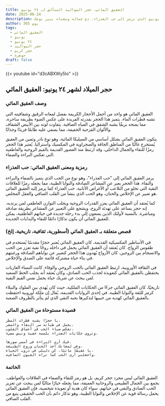 ```yaml
---
title: العقيق المائي، حجر المواليد المتألق لـ ٢٤ يونيو
date: 2025-06-24
description: اشعر بأهمية العقيق المائي، حجر المواليد لـ ٢٤ يونيو الذي يرمز إلى حب العذراء. دع جماله ومعناه ينير يومك.
author: 365 يوم
tags:
  - العقيق المائي
  - يونيو
  - ٢٤ يونيو
  - حجر المواليد
  - حجر كريم
  - جوهرة
draft: false
---
```


{{< youtube id="d3cABXWy5Io" >}}

## حجر الميلاد لشهر ٢٤ يونيو: العقيق المائي

### وصف العقيق المائي

العقيق المائي هو واحد من أجمل الأحجار الكريمة بفضل لمعانه الرقيق وشفافيته التي تشبه قطرات الماء. يتميز هذا الحجر بقدرته الفريدة على عكس الضوء بطريقة ساحرة، مما يمنحه بريقًا يشبه الشفق في المياه الصافية. يتفاوت لونه بين الأبيض الشفاف والألوان القزحية الخفيفة، مما يضفي عليه طابعًا فريدًا وجذابًا.

يتكون العقيق المائي بشكل أساسي من السيليكا المائية، وهو نوع نادر وثمين من العقيق يُستخرج غالبًا من المناطق الجافة والصحراوية في المكسيك وأستراليا. يُعتبر هذا الحجر رمزًا للنقاء والجمال الداخلي، وقد ارتبط منذ العصور القديمة بالقيم الروحية والعاطفية التي تعكس البراءة والصفاء.

### رمزية ومعنى العقيق المائي: حب العذراء

يرمز العقيق المائي إلى "حب العذراء"، وهو نوع من الحب الذي يتميز بالصفاء والبراءة والنقاء. هذا الحجر يعبر عن المشاعر الصادقة والنوايا الطيبة، مما يجعله رمزًا للعلاقات النقية التي تخلو من التلاعب أو الأغراض الأنانية. حب العذراء كما يرمز إليه العقيق المائي هو تعبير عن الإخلاص والحنان، وهو الحب الذي ينشأ من القلب الصافي والعقل المخلص.

كما يُعتقد أن العقيق المائي يعزز القدرات الروحية ويجلب التوازن العاطفي لمن يرتديه. إنه حجر يساعد على تهدئة الروح، ويشجع على التعبير عن المشاعر بطريقة صادقة ومباشرة. بالنسبة لأولئك الذين يسعون إلى بدء رحلة جديدة في حياتهم العاطفية، يمكن للعقيق المائي أن يكون تذكارًا دائمًا للنقاء والبدايات الجديدة.

### قصص متعلقة بـ العقيق المائي (أسطورية، ثقافية، تاريخية، إلخ)

في الأساطير المكسيكية القديمة، كان العقيق المائي يُعتبر حجرًا مقدسًا يُستخدم في طقوس الزواج. كان يُعتقد أن العقيق المائي يحمل في داخله روحًا نقية تعزز من الحب والانسجام بين الزوجين. كان الأزواج يُهدون هذا الحجر كتعبير عن نواياهم الصادقة ورغبتهم في بناء حياة مشتركة قائمة على الصدق والإخلاص.

في الثقافة الأوروبية، ارتبط العقيق المائي بالحب الروحي والوفاء. كانت النساء العازبات يحتفظن بالعقيق المائي كتعويذة لجذب الحب الصادق، وكان يُعتقد أنه يجلب الحظ السعيد لمن يبحث عن شريك حياة يحمل نفس القيم النقية.

تاريخيًا، كان العقيق المائي جزءًا من الحكايات الملكية، حيث كان يُهدى بين الملوك والنبلاء كرمز للثقة والنوايا الطيبة. في إحدى الروايات القديمة، يُقال إن ملكة أوروبية احتفظت بالعقيق المائي كهدية من حبيبها لتذكيرها بحبه النقي الذي لم يتأثر بالظروف الصعبة.

### قصيدة مستوحاة من العقيق المائي

```
يا حجرًا يشبه قطرات المطر،  
يحمل في طياته سر النقاء والسفر.  
تعكس ضياء الحب في أعماق القلوب،  
وتروي حكايات العذراء بلمسة خفية ونبض مضيء.

فيك أرى البراءة في أسمى صورها،  
وفي لمعانك أجد الحنان وروح الطبيعة.  
يا عقيقًا مائيًا، كن دليلي في دروب الحياة،  
واجعلني أرى الحب كما تراه العيون الصافية.
```

### الخاتمة

العقيق المائي ليس مجرد حجر كريم، بل هو رمز للنقاء والصفاء في العلاقات والعواطف. يجمع بين الجمال الطبيعي والروحانية العميقة، مما يجعله خيارًا مثاليًا لمن يبحث عن تعزيز الحب الصادق والنقي في حياتهم. سواء كان هدية أو تعويذة شخصية، فإن العقيق المائي يحمل رسالة قوية عن الإخلاص والنوايا الطيبة، وهو تذكار دائم بأن الحب الحقيقي ينبع من القلب الصافي.